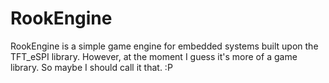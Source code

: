 # RookEngine
RookEngine is a simple game engine for embedded systems built upon the TFT_eSPI library.
However, at the moment I guess it's more of a game library. So maybe I should call it that. :P

